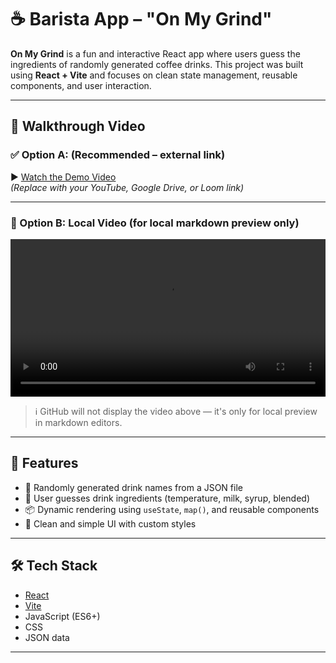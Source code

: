 # ☕ Barista App – "On My Grind"

**On My Grind** is a fun and interactive React app where users guess the ingredients of randomly generated coffee drinks. This project was built using **React + Vite** and focuses on clean state management, reusable components, and user interaction.

---

## 🎥 Walkthrough Video

<!-- 🔁 Choose ONE of the two options below -->

### ✅ Option A: (Recommended – external link)

▶️ [Watch the Demo Video](https://your-link-here.com)  
_*(Replace with your YouTube, Google Drive, or Loom link)*_

---

### 🔄 Option B: Local Video (for local markdown preview only)

<video controls width="100%">
  <source src="./Walkthrough.mp4" type="video/mp4">
  Your browser does not support the video tag.
</video>

> ℹ️ GitHub will not display the video above — it's only for local preview in markdown editors.

---

## 🚀 Features

- 🔀 Randomly generated drink names from a JSON file
- 🧠 User guesses drink ingredients (temperature, milk, syrup, blended)
- 📦 Dynamic rendering using `useState`, `map()`, and reusable components
- 🎨 Clean and simple UI with custom styles

---

## 🛠️ Tech Stack

- [React](https://reactjs.org/)
- [Vite](https://vitejs.dev/)
- JavaScript (ES6+)
- CSS
- JSON data

---


